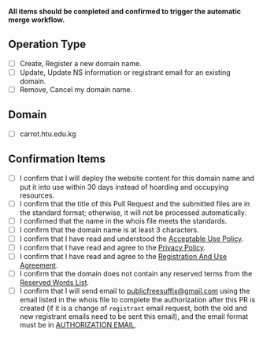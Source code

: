 **All items should be completed and confirmed to trigger the automatic merge workflow.**

## Operation Type
- [ ] Create, Register a new domain name.
- [ ] Update, Update NS information or registrant email for an existing domain.
- [ ] Remove, Cancel my domain name.

## Domain
- [ ] carrot.htu.edu.kg

## Confirmation Items
- [ ] I confirm that I will deploy the website content for this domain name and put it into use within 30 days instead of hoarding and occupying resources.
- [ ] I confirm that the title of this Pull Request and the submitted files are in the standard format; otherwise, it will not be processed automatically.
- [ ] I confirmed that the name in the whois file meets the standards.
- [ ] I confirm that the domain name is at least 3 characters.
- [ ] I confirm that I have read and understood the [Acceptable Use Policy](https://github.com/PublicFreeSuffix/PublicFreeSuffix/blob/main/agreements/acceptable-use-policy.md).
- [ ] I confirm that I have read and agree to the [Privacy Policy](https://github.com/PublicFreeSuffix/PublicFreeSuffix/blob/main/agreements/privacy-policy.md).
- [ ] I confirm that I have read and agree to the [Registration And Use Agreement](https://github.com/PublicFreeSuffix/PublicFreeSuffix/blob/main/agreements/registration-and-use-agreement-sokg.md).
- [ ] I confirm that the domain does not contain any reserved terms from the [Reserved Words List](https://github.com/PublicFreeSuffix/PublicFreeSuffix/blob/main/reserved_words.txt).
- [ ] I confirm that I will send email to publicfreesuffix@gmail.com using the email listed in the whois file to complete the authorization after this PR is created (if it is a change of `registrant` email request, both the old and new registrant emails need to be sent this email), and the email format must be in [AUTHORIZATION EMAIL](https://github.com/PublicFreeSuffix/PublicFreeSuffix/blob/main/AUTHORIZATION_EMAIL_TEMPLATE.md).

